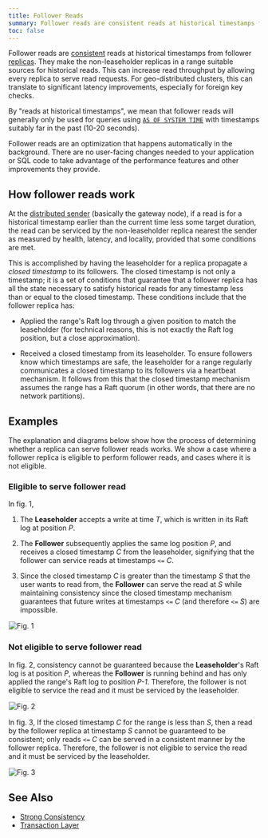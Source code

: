 ```yaml
---
title: Follower Reads
summary: Follower reads are consistent reads at historical timestamps from follower replicas.
toc: false
---
```


Follower reads are [consistent](strong-consistency.html) reads at historical timestamps from follower [replicas](architecture/overview.html#terms). They make the non-leaseholder replicas in a range suitable sources for historical reads. This can increase read throughput by allowing every replica to serve read requests. For geo-distributed clusters, this can translate to significant latency improvements, especially for foreign key checks.

By "reads at historical timestamps", we mean that follower reads will generally only be used for queries using [`AS OF SYSTEM TIME`](as-of-system-time.html) with timestamps suitably far in the past (10-20 seconds).

Follower reads are an optimization that happens automatically in the background.  There are no user-facing changes needed to your application or SQL code to take advantage of the performance features and other improvements they provide.

<div id="toc"></div>

## How follower reads work

At the [distributed sender](architecture/distribution-layer.html#distsender) (basically the gateway node), if a read is for a historical timestamp earlier than the current time less some target duration, the read can be serviced by the non-leaseholder replica nearest the sender as measured by health, latency, and locality, provided that some conditions are met.

This is accomplished by having the leaseholder for a replica propagate a _closed timestamp_ to its followers. The closed timestamp is not only a timestamp; it is a set of conditions that guarantee that a follower replica has all the state necessary to satisfy historical reads for any timestamp less than or equal to the closed timestamp.  These conditions include that the follower replica has:

- Applied the range's Raft log through a given position to match the leaseholder (for technical reasons, this is not exactly the Raft log position, but a close approximation).

- Received a closed timestamp from its leaseholder. To ensure followers know which timestamps are safe, the leaseholder for a range regularly communicates a closed timestamp to its followers via a heartbeat mechanism.  It follows from this that the closed timestamp mechanism assumes the range has a Raft quorum (in other words, that there are no network partitions).

## Examples

The explanation and diagrams below show how the process of determining whether a replica can serve follower reads works. We show a case where a follower replica is eligible to perform follower reads, and cases where it is not eligible.

### Eligible to serve follower read

In fig. 1,

1. The **Leaseholder** accepts a write at time *T*, which is written in its Raft log at position *P*.

2. The **Follower** subsequently applies the same log position *P*, and receives a closed timestamp *C* from the leaseholder, signifying that the follower can service reads at timestamps `<=` *C*.

3. Since the closed timestamp *C* is greater than the timestamp *S* that the user wants to read from, the **Follower** can serve the read at *S* while maintaining consistency since the closed timestamp mechanism guarantees that future writes at timestamps `<=` *C* (and therefore `<=` *S*) are impossible.

<img src="{{ 'images/v2.1/follower-reads-00.png' | relative_url }}" alt="Fig. 1" style="border:1px solid #eee;max-width:100%" />

### Not eligible to serve follower read

In fig. 2, consistency cannot be guaranteed because the **Leaseholder**'s Raft log is at position *P*, whereas the **Follower** is running behind and has only applied the range's Raft log to position *P-1*.  Therefore, the follower is not eligible to service the read and it must be serviced by the leaseholder.

<img src="{{ 'images/v2.1/follower-reads-01.png' | relative_url }}" alt="Fig. 2" style="border:1px solid #eee;max-width:100%" />

In fig. 3, If the closed timestamp *C* for the range is less than *S*, then a read by the follower replica at timestamp *S* cannot be guaranteed to be consistent; only reads `<=` *C* can be served in a consistent manner by the follower replica.  Therefore, the follower is not eligible to service the read and it must be serviced by the leaseholder.

<img src="{{ 'images/v2.1/follower-reads-02.png' | relative_url }}" alt="Fig. 3" style="border:1px solid #eee;max-width:100%" />

## See Also

- [Strong Consistency](strong-consistency.html)
- [Transaction Layer](architecture/transaction-layer.html)
